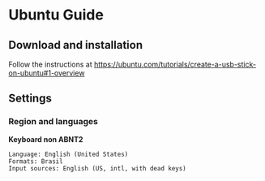 # Ubuntu Guide

## Download and installation

Follow the instructions at https://ubuntu.com/tutorials/create-a-usb-stick-on-ubuntu#1-overview

## Settings

### Region and languages

**Keyboard non ABNT2**  
```
Language: English (United States)  
Formats: Brasil  
Input sources: English (US, intl, with dead keys)
```
